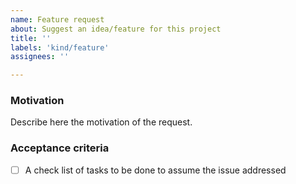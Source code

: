```yaml
---
name: Feature request
about: Suggest an idea/feature for this project
title: ''
labels: 'kind/feature'
assignees: ''

---
```


### Motivation
Describe here the motivation of the request.

### Acceptance criteria
- [ ] A check list of tasks to be done to assume the issue addressed
